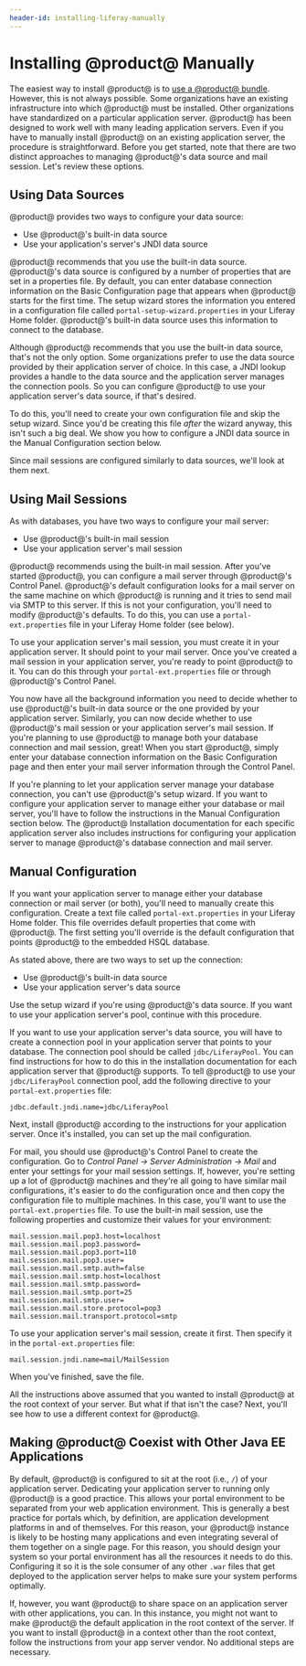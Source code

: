 ```yaml
---
header-id: installing-liferay-manually
---
```


# Installing @product@ Manually

The easiest way to install @product@ is to
[use a @product@ bundle](/docs/7-0/deploy/-/knowledge_base/d/installing-product).
However, this is not always possible. Some organizations have an existing
infrastructure into which @product@ must be installed. Other organizations have
standardized on a particular application server. @product@ has been designed to
work well with many leading application servers. Even if you have to manually
install @product@ on an existing application server, the procedure is
straightforward. Before you get started, note that there are two distinct
approaches to managing @product@'s data source and mail session. Let's review
these options.

## Using Data Sources

@product@ provides two ways to configure your data source:

- Use @product@'s built-in data source
- Use your application's server's JNDI data source

@product@ recommends that you use the built-in data source. @product@'s data source
is configured by a number of properties that are set in a properties file. By
default, you can enter database connection information on the Basic
Configuration page that appears when @product@ starts for the first time. The
setup wizard stores the information you entered in a configuration file called
`portal-setup-wizard.properties` in your Liferay Home folder. @product@'s
built-in data source uses this information to connect to the database.

Although @product@ recommends that you use the built-in data source, that's not
the only option. Some organizations prefer to use the data source provided by
their application server of choice. In this case, a JNDI lookup provides a
handle to the data source and the application server manages the connection
pools. So you can configure @product@ to use your application server's data
source, if that's desired.

To do this, you'll need to create your own configuration file and skip the
setup wizard. Since you'd be creating this file *after* the wizard anyway, this
isn't such a big deal. We show you how to configure a JNDI data source in the
Manual Configuration section below.

Since mail sessions are configured similarly to data sources, we'll look at
them next.

## Using Mail Sessions

As with databases, you have two ways to configure your mail server:

- Use @product@'s built-in mail session
- Use your application server's mail session

@product@ recommends using the built-in mail session. After you've started
@product@, you can configure a mail server through @product@'s Control Panel.
@product@'s default configuration looks for a mail server on the same machine on
which @product@ is running and it tries to send mail via SMTP to this server. If
this is not your configuration, you'll need to modify @product@'s defaults. To do
this, you can use a `portal-ext.properties` file in your Liferay Home folder
(see below).

To use your application server's mail session, you must create it in your
application server. It should point to your mail server. Once you've created a
mail session in your application server, you're ready to point @product@ to it.
You can do this through your `portal-ext.properties` file or through
@product@'s Control Panel.

You now have all the background information you need to decide whether to use
@product@'s built-in data source or the one provided by your application server.
Similarly, you can now decide whether to use @product@'s mail session or your
application server's mail session. If you're planning to use @product@ to manage
both your database connection and mail session, great! When you start @product@,
simply enter your database connection information on the Basic Configuration
page and then enter your mail server information through the Control Panel.

If you're planning to let your application server manage your database
connection, you can't use @product@'s setup wizard. If you want to configure your
application server to manage either your database or mail server, you'll have
to follow the instructions in the Manual Configuration section below. The
@product@ Installation documentation for each specific application server also
includes instructions for configuring your application server to manage
@product@'s database connection and mail server.

## Manual Configuration

If you want your application server to manage either your database connection
or mail server (or both), you'll need to manually create this configuration.
Create a text file called `portal-ext.properties` in your Liferay Home folder.
This file overrides default properties that come with @product@. The first
setting you'll override is the default configuration that points @product@ to the
embedded HSQL database.

As stated above, there are two ways to set up the connection:

- Use @product@'s built-in data source
- Use your application server's data source

Use the setup wizard if you're using @product@'s data source. If you want to use
your application server's pool, continue with this procedure.

If you want to use your application server's data source, you will have to
create a connection pool in your application server that points to your
database. The connection pool should be called `jdbc/LiferayPool`. You can find
instructions for how to do this in the installation documentation for each
application server that @product@ supports. To tell @product@ to use your
`jdbc/LiferayPool` connection pool, add the following directive to your
`portal-ext.properties` file:

    jdbc.default.jndi.name=jdbc/LiferayPool

Next, install @product@ according to the instructions for your application
server. Once it's installed, you can set up the mail configuration.

For mail, you should use @product@'s Control Panel to create the configuration.
Go to *Control Panel &rarr; Server Administration &rarr; Mail* and enter your
settings for your mail session settings. If, however, you're setting up a lot
of @product@ machines and they're all going to have similar mail configurations,
it's easier to do the configuration once and then copy the configuration file
to multiple machines. In this case, you'll want to use the
`portal-ext.properties` file. To use the built-in mail session, use the
following properties and customize their values for your environment:

    mail.session.mail.pop3.host=localhost
    mail.session.mail.pop3.password=
    mail.session.mail.pop3.port=110
    mail.session.mail.pop3.user=
    mail.session.mail.smtp.auth=false
    mail.session.mail.smtp.host=localhost
    mail.session.mail.smtp.password=
    mail.session.mail.smtp.port=25
    mail.session.mail.smtp.user=
    mail.session.mail.store.protocol=pop3
    mail.session.mail.transport.protocol=smtp

To use your application server's mail session, create it first. Then specify it
in the `portal-ext.properties` file:

    mail.session.jndi.name=mail/MailSession

When you've finished, save the file.

All the instructions above assumed that you wanted to install @product@ at
the root context of your server. But what if that isn't the case? Next, you'll
see how to use a different context for @product@.

## Making @product@ Coexist with Other Java EE Applications

By default, @product@ is configured to sit at the root (i.e., `/`) of your
application server. Dedicating your application server to running only @product@
is a good practice. This allows your portal environment to be separated
from your web application environment. This is generally a best practice for
portals which, by definition, are application development platforms in and of
themselves. For this reason, your @product@ instance is likely to be hosting many
applications and even integrating several of them together on a single page.
For this reason, you should design your system so your portal environment has
all the resources it needs to do this. Configuring it so it is the sole
consumer of any other `.war` files that get deployed to the application server
helps to make sure your system performs optimally.

If, however, you want @product@ to share space on an application server with
other applications, you can. In this instance, you might not want to make
@product@ the default application in the root context of the server. If you want
to install @product@ in a context other than the root context, follow the
instructions from your app server vendor. No additional steps are necessary.
